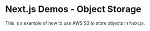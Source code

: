 # Next.js Demos - Object Storage

This is a example of how to use AWS S3 to store objects in Next.js.
